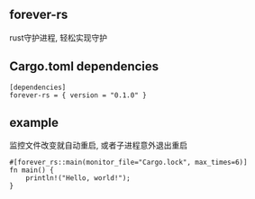 ## forever-rs
rust守护进程, 轻松实现守护
## Cargo.toml dependencies
```
[dependencies]
forever-rs = { version = "0.1.0" }
```

## example 
监控文件改变就自动重启, 或者子进程意外退出重启
```
#[forever_rs::main(monitor_file="Cargo.lock", max_times=6)]
fn main() {
    println!("Hello, world!");
}
```